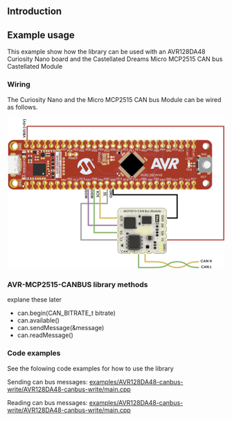 ## Introduction




## Example usage
This example show how the library can be used with an AVR128DA48 Curiosity Nano board and the Castellated Dreams
Micro MCP2515 CAN bus Castellated Module

### Wiring
The Curiosity Nano and the Micro MCP2515 CAN bus Module can be wired as follows.

<div style="text-align: center;">
  <img src="./resources/wiring.png" alt="Wiring diagram" width="500"/>
</div>

### AVR-MCP2515-CANBUS library methods

explane these later
- can.begin(CAN_BITRATE_t bitrate)
- can.available()
- can.sendMessage(&message)
- can.readMessage()

### Code examples

See the folowing code examples for how to use the library

Sending can bus messages: 
[examples/AVR128DA48-canbus-write/AVR128DA48-canbus-write/main.cpp](examples/AVR128DA48-canbus-write/AVR128DA48-canbus-write/main.cpp)

Reading can bus messages:
[examples/AVR128DA48-canbus-write/AVR128DA48-canbus-write/main.cpp](examples/AVR128DA48-canbus-write/AVR128DA48-canbus-write/main.cpp)
